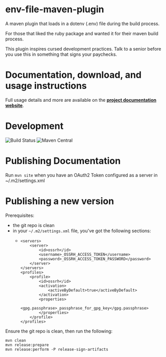 # env-file-maven-plugin
A maven plugin that loads in a dotenv (.env) file during the build process.

For those that liked the ruby package and wanted it for their maven build process. 

This plugin inspires cursed development practices. Talk to a senior before you use this in something that signs your paychecks.

Documentation, download, and usage instructions
===============================================

Full usage details and more are available on the
**[project documentation website](https://mjourard.github.io/env-file-maven-plugin/index.html)**.

Development
===========

![Build Status](https://github.com/mjourard/env-file-maven-plugin/actions/workflows/publish.yaml?branch=main)
![Maven Central](https://img.shields.io/maven-central/v/io.github.mjourard/env-file-maven-plugin.svg)

Publishing Documentation
========================

Run `mvn site` when you have an OAuth2 Token configured as a server in ~/.m2/settings.xml

Publishing a new version
========================

Prerequisites:
* the git repo is clean
* in your `~/.m2/settings.xml` file, you've got the following sections:
    * ```
      <servers>
          <server>
              <id>ossrh</id>
              <username>_OSSRH_ACCESS_TOKEN</username>
              <password>_OSSRH_ACCESS_TOKEN_PASSWORD</password>
          </server>
      </servers>
      <profiles>
          <profile>
              <id>ossrh</id>
              <activation>
                  <activeByDefault>true</activeByDefault>
              </activation>
              <properties>
                  <gpg.passphrase>_passphrase_for_gpg_key</gpg.passphrase>
              </properties>
          </profile>
      </profiles>
      ```
      
Ensure the git repo is clean, then run the following:
```
mvn clean
mvn release:prepare
mvn release:perform -P release-sign-artifacts
```


